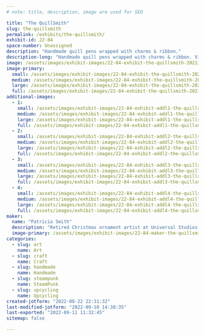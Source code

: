 ```yaml
---
# note: title, description, image are used for SEO

title: "The QuillSmith"
slug: the-quillsmith
permalink: /exhibits/the-quillsmith/
exhibit-id: 22-84
space-number: Unassigned
description: "Handmade quill pens wrapped with charms & ribbon."
description-long: "Handmade quill pens wrapped with charms & ribbon. Vintage teacups repurposed with magical designs featuring gnomes, fairies & flowers."
image: /assets/images/exhibit-images/22-84-exhibit-the-quillsmith-20211204-104314-large.jpg
image-primary: 
  small: /assets/images/exhibit-images/22-84-exhibit-the-quillsmith-20211204-104314-small.jpg
  medium: /assets/images/exhibit-images/22-84-exhibit-the-quillsmith-20211204-104314-medium.jpg
  large: /assets/images/exhibit-images/22-84-exhibit-the-quillsmith-20211204-104314-large.jpg
  full: /assets/images/exhibit-images/22-84-exhibit-the-quillsmith-20211204-104314-full.jpg
additional-images: 
  - 1:
    small: /assets/images/exhibit-images/22-84-exhibit-addl1-the-quillsmith-20211014-163209-small.jpg
    medium: /assets/images/exhibit-images/22-84-exhibit-addl1-the-quillsmith-20211014-163209-medium.jpg
    large: /assets/images/exhibit-images/22-84-exhibit-addl1-the-quillsmith-20211014-163209-large.jpg
    full: /assets/images/exhibit-images/22-84-exhibit-addl1-the-quillsmith-20211014-163209-full.jpg
  - 2:
    small: /assets/images/exhibit-images/22-84-exhibit-addl2-the-quillsmith-20211112-170236-small.jpg
    medium: /assets/images/exhibit-images/22-84-exhibit-addl2-the-quillsmith-20211112-170236-medium.jpg
    large: /assets/images/exhibit-images/22-84-exhibit-addl2-the-quillsmith-20211112-170236-large.jpg
    full: /assets/images/exhibit-images/22-84-exhibit-addl2-the-quillsmith-20211112-170236-full.jpg
  - 3:
    small: /assets/images/exhibit-images/22-84-exhibit-addl3-the-quillsmith-20211204-104259-small.jpg
    medium: /assets/images/exhibit-images/22-84-exhibit-addl3-the-quillsmith-20211204-104259-medium.jpg
    large: /assets/images/exhibit-images/22-84-exhibit-addl3-the-quillsmith-20211204-104259-large.jpg
    full: /assets/images/exhibit-images/22-84-exhibit-addl3-the-quillsmith-20211204-104259-full.jpg
  - 4:
    small: /assets/images/exhibit-images/22-84-exhibit-addl4-the-quillsmith-20211204-110552-small.jpg
    medium: /assets/images/exhibit-images/22-84-exhibit-addl4-the-quillsmith-20211204-110552-medium.jpg
    large: /assets/images/exhibit-images/22-84-exhibit-addl4-the-quillsmith-20211204-110552-large.jpg
    full: /assets/images/exhibit-images/22-84-exhibit-addl4-the-quillsmith-20211204-110552-full.jpg
maker: 
  name: "Patricia Smith"
  description: "Retired Christmas ornament artist at Universal Studios. Started my own craft business about 5 years ago."
  image-primary: /assets/images/exhibit-images/22-84-maker-the-quillsmith-img-20220822-220408839-hdr-medium.jpg
categories: 
  - slug: art
    name: Art
  - slug: craft
    name: Craft
  - slug: handmade
    name: Handmade
  - slug: steampunk
    name: SteamPunk
  - slug: upcycling
    name: Upcycling
created-jotform: "2022-08-22 22:31:32"
last-modified-jotform: "2022-09-10 14:38:35"
last-exported: "2022-09-11 11:32:45"
sitemap: false

---
```

